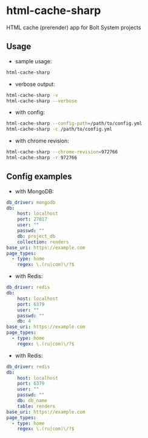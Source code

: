 # html-cache-sharp

HTML cache (prerender) app for Bolt System projects

## Usage

- sample usage:

```bash
html-cache-sharp
```

- verbose output:

```bash
html-cache-sharp -v
html-cache-sharp --verbose
```

- with config:

```bash
html-cache-sharp --config-path=/path/to/config.yml
html-cache-sharp -c /path/to/config.yml
```

- with chrome revision:

```bash
html-cache-sharp --chrome-revision=972766
html-cache-sharp -r 972766
```

## Config examples

- with MongoDB:

```yml
db_driver: mongodb
db:
    host: localhost
    port: 27017
    user: ""
    passwd: ""
    db: project_db
    collection: renders
base_uri: https://example.com
page_types:
  - type: home
    regex: \.(ru|com)\/?$
```

- with Redis:

```yml
db_driver: redis
db:
    host: localhost
    port: 6379
    user: ""
    passwd: ""
    db: 4
base_uri: https://example.com
page_types:
  - type: home
    regex: \.(ru|com)\/?$
```

- with Redis:

```yml
db_driver: redis
db:
    host: localhost
    port: 6379
    user: ""
    passwd: ""
    db: db_name
    table: renders
base_uri: https://example.com
page_types:
  - type: home
    regex: \.(ru|com)\/?$
```
